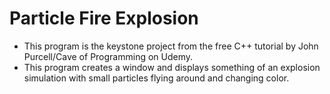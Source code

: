# Particle Fire Explosion

* This program is the keystone project from the free C++ tutorial by John Purcell/Cave of Programming on Udemy.
* This program creates a window and displays something of an explosion simulation with small particles flying around and changing color. 